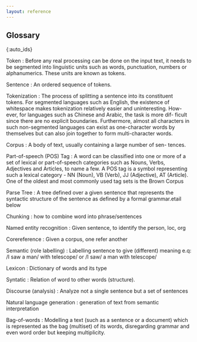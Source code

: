 ```yaml
---
layout: reference
---
```


## Glossary
{:auto_ids}

Token
: Before any real processing can be done on the input text, it
needs to be segmented into linguistic units such as words, punctuation,
numbers or alphanumerics. These units are known as tokens.

Sentence
: An ordered sequence of tokens.

Tokenization
: The process of splitting a sentence into its constituent
tokens.  For segmented languages such as English, the existence of
whitespace makes tokenization relatively easier and uninteresting. How-
ever, for languages such as Chinese and Arabic, the task is more dif-
ficult since there are no explicit boundaries. Furthermore, almost all
characters in such non-segmented languages can exist as one-character
words by themselves but can also join together to form multi-character
words.

Corpus
: A body of text, usually containing a large number of sen-
tences.

Part-of-speech  (POS)  Tag
: A word can be classified into one or
more of a set of lexical or part-of-speech categories such as
Nouns, Verbs, Adjectives and Articles, to name a few. A POS tag is a symbol
representing such a lexical category - NN (Noun),  VB (Verb), JJ (Adjective),
AT (Article). One of the oldest and most commonly used tag sets is
the Brown Corpus

Parse Tree
: A tree defined over a given sentence that represents the
syntactic structure of the sentence as defined by a formal grammar.etail below

Chunking
: how to combine word into phrase/sentences

Named entity recognition
: Given sentence, to identify the person, loc, org

Corereference
: Given a corpus, one refer another

Semantic (role labelling)
: Labelling sentence to give (different) meaning
  e.q: /I saw a man/ with telescope/ or /I saw/ a man with telescope/

Lexicon
: Dictionary of words and its type

Syntatic
: Relation of word to other words (structure).

Discourse (analysis)
: Analyze not a single sentence but a set of sentences

Natural language generation
: generation of text from semantic interpretation

Bag-of-words
: Modelling a text (such as a sentence or a document) which is represented as the bag (multiset) of its words, disregarding grammar and even word order but keeping multiplicity.
